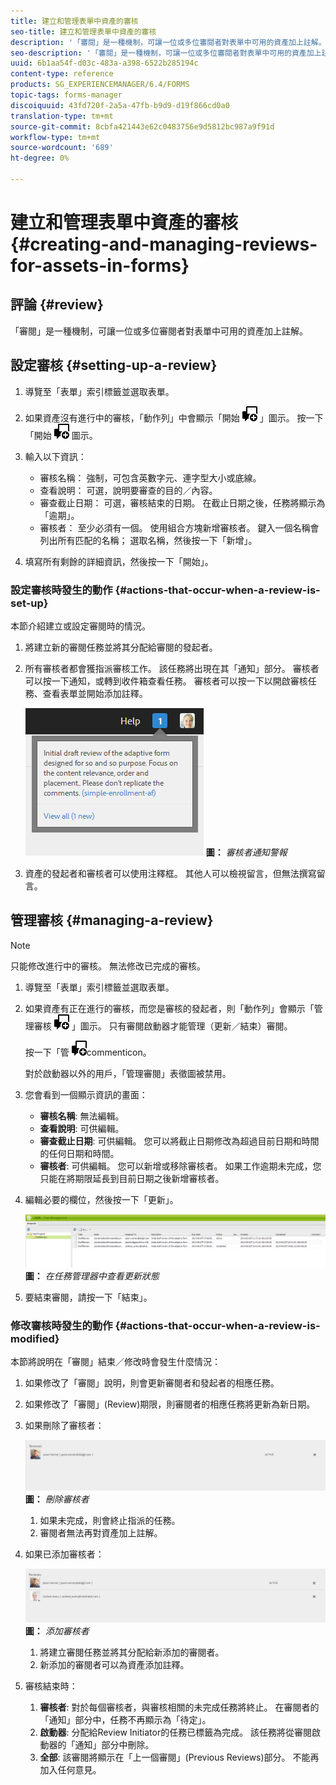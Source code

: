 ```yaml
---
title: 建立和管理表單中資產的審核
seo-title: 建立和管理表單中資產的審核
description: '「審閱」是一種機制，可讓一位或多位審閱者對表單中可用的資產加上註解。 '
seo-description: '「審閱」是一種機制，可讓一位或多位審閱者對表單中可用的資產加上註解。 '
uuid: 6b1aa54f-d03c-483a-a398-6522b285194c
content-type: reference
products: SG_EXPERIENCEMANAGER/6.4/FORMS
topic-tags: forms-manager
discoiquuid: 43fd720f-2a5a-47fb-b9d9-d19f866cd0a0
translation-type: tm+mt
source-git-commit: 8cbfa421443e62c0483756e9d5812bc987a9f91d
workflow-type: tm+mt
source-wordcount: '689'
ht-degree: 0%

---
```



# 建立和管理表單中資產的審核 {#creating-and-managing-reviews-for-assets-in-forms}

## 評論 {#review}

「審閱」是一種機制，可讓一位或多位審閱者對表單中可用的資產加上註解。

## 設定審核 {#setting-up-a-review}

1. 導覽至「表單」索引標籤並選取表單。
1. 如果資產沒有進行中的審核，「動作列」中會顯示「開始 ![審核」aem6forms_review_chat_comment](assets/aem6forms_review_chat_comment.png) 」圖示。 按一下「開始 ![檢閱」aem6forms_review_chat_comment](assets/aem6forms_review_chat_comment.png) 圖示。
1. 輸入以下資訊：

   * 審核名稱： 強制，可包含英數字元、連字型大小或底線。
   * 查看說明： 可選，說明要審查的目的／內容。
   * 審查截止日期： 可選，審核結束的日期。 在截止日期之後，任務將顯示為「逾期」。
   * 審核者： 至少必須有一個。 使用組合方塊新增審核者。 鍵入一個名稱會列出所有匹配的名稱； 選取名稱，然後按一下「新增」。

1. 填寫所有剩餘的詳細資訊，然後按一下「開始」。

### 設定審核時發生的動作 {#actions-that-occur-when-a-review-is-set-up}

本節介紹建立或設定審閱時的情況。

1. 將建立新的審閱任務並將其分配給審閱的發起者。
1. 所有審核者都會獲指派審核工作。 該任務將出現在其「通知」部分。 審核者可以按一下通知，或轉到收件箱查看任務。 審核者可以按一下以開啟審核任務、查看表單並開始添加註釋。

   ![審核者通知警報](assets/noti.png)
   **圖：** *審核者通知警報*

1. 資產的發起者和審核者可以使用注釋框。 其他人可以檢視留言，但無法撰寫留言。

## 管理審核 {#managing-a-review}

>[!NOTE]
>
>只能修改進行中的審核。 無法修改已完成的審核。

1. 導覽至「表單」索引標籤並選取表單。

1. 如果資產有正在進行的審核，而您是審核的發起者，則「動作列」會顯示「管理審核 ![aem6forms_review_chat_comment](assets/aem6forms_review_chat_comment.png) 」圖示。 只有審閱啟動器才能管理（更新／結束）審閱。

   按一下「管 ![理檢閱」aem6forms_review_chat_](assets/aem6forms_review_chat_comment.png)commenticon。

   對於啟動器以外的用戶，「管理審閱」表徵圖被禁用。

1. 您會看到一個顯示資訊的畫面：

   * **審核名稱**: 無法編輯。
   * **查看說明**: 可供編輯。
   * **審查截止日期**: 可供編輯。 您可以將截止日期修改為超過目前日期和時間的任何日期和時間。
   * **審核者**: 可供編輯。 您可以新增或移除審核者。 如果工作逾期未完成，您只能在將期限延長到目前日期之後新增審核者。

1. 編輯必要的欄位，然後按一下「更新」。

   ![在任務管理器中查看更新狀態](assets/tskmgr.png)
   **圖：** *在任務管理器中查看更新狀態*

1. 要結束審閱，請按一下「結束」。

### 修改審核時發生的動作 {#actions-that-occur-when-a-review-is-modified}

本節將說明在「審閱」結束／修改時會發生什麼情況：

1. 如果修改了「審閱」說明，則會更新審閱者和發起者的相應任務。
1. 如果修改了「審閱」(Review)期限，則審閱者的相應任務將更新為新日期。

1. 如果刪除了審核者：

   ![刪除審核者](assets/removeduser.png)
   **圖：** *刪除審核者*

   1. 如果未完成，則會終止指派的任務。
   1. 審閱者無法再對資產加上註解。

1. 如果已添加審核者：

   ![添加審核者](assets/addedreviewer.png)
   **圖：** *添加審核者*

   1. 將建立審閱任務並將其分配給新添加的審閱者。
   1. 新添加的審閱者可以為資產添加註釋。

1. 審核結束時：

   1. **審核者**: 對於每個審核者，與審核相關的未完成任務將終止。 在審閱者的「通知」部分中，任務不再顯示為「待定」。
   1. **啟動器**: 分配給Review Initiator的任務已標籤為完成。 該任務將從審閱啟動器的「通知」部分中刪除。
   1. **全部**: 該審閱將顯示在「上一個審閱」(Previous Reviews)部分。 不能再加入任何意見。


